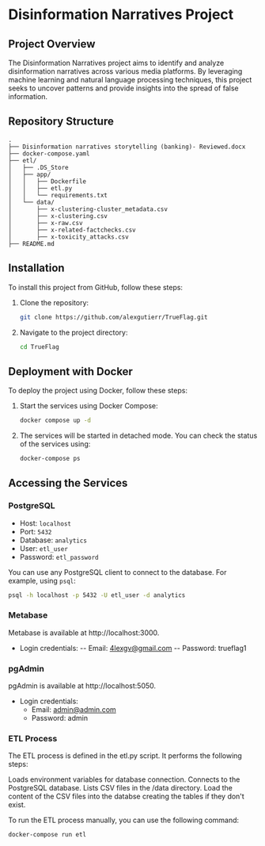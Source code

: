 # Disinformation Narratives Project

## Project Overview

The Disinformation Narratives project aims to identify and analyze disinformation narratives across various media platforms. By leveraging machine learning and natural language processing techniques, this project seeks to uncover patterns and provide insights into the spread of false information.

## Repository Structure
```
.
├── Disinformation narratives storytelling (banking)- Reviewed.docx
├── docker-compose.yaml
├── etl/
│   ├── .DS_Store
│   ├── app/
│   │   ├── Dockerfile
│   │   ├── etl.py
│   │   └── requirements.txt
│   └── data/
│       ├── x-clustering-cluster_metadata.csv
│       ├── x-clustering.csv
│       ├── x-raw.csv
│       ├── x-related-factchecks.csv
│       ├── x-toxicity_attacks.csv
├── README.md
````

## Installation

To install this project from GitHub, follow these steps:

1. Clone the repository:
    ```sh
    git clone https://github.com/alexgutierr/TrueFlag.git
    ```

2. Navigate to the project directory:
    ```sh
    cd TrueFlag
    ```

## Deployment with Docker

To deploy the project using Docker, follow these steps:

1. Start the services using Docker Compose:
    ```sh
    docker compose up -d
    ```

2. The services will be started in detached mode. You can check the status of the services using:
    ```sh
    docker-compose ps
    ```

## Accessing the Services

### PostgreSQL

- Host: `localhost`
- Port: `5432`
- Database: `analytics`
- User: `etl_user`
- Password: `etl_password`

You can use any PostgreSQL client to connect to the database. For example, using `psql`:
```sh
psql -h localhost -p 5432 -U etl_user -d analytics
```

### Metabase

Metabase is available at http://localhost:3000.
- Login credentials:
-- Email: 4lexgv@gmail.com
-- Password: trueflag1

### pgAdmin

pgAdmin is available at http://localhost:5050.

- Login credentials:
    - Email: admin@admin.com
    - Password: admin

### ETL Process

The ETL process is defined in the etl.py script. It performs the following steps:

Loads environment variables for database connection.
Connects to the PostgreSQL database.
Lists CSV files in the /data directory.
Load the content of the CSV files into the databse creating the tables if they don't exist.


To run the ETL process manually, you can use the following command:
```sh
docker-compose run etl
```

